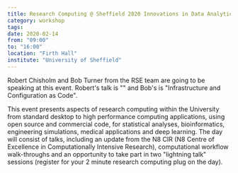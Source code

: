 ```yaml
---
title: Research Computing @ Sheffield 2020 Innovations in Data Analytics & High Performance Computing
category: workshop
tags:
date: 2020-02-14
from: "09:00"
to: "16:00"
location: "Firth Hall"
institute: "University of Sheffield"
---
```


Robert Chisholm and Bob Turner from the RSE team are going to be speaking at this event. Robert's talk is "<rob talk title>" and Bob's is "Infrastructure and Configuration as Code".

This event presents aspects of research computing within the University from standard desktop to high performance computing applications, using open source and commercial code, for statistical analyses, bioinformatics, engineering simulations, medical applications and deep learning. The day will consist of talks, including an update from the N8 CIR (N8 Centre of Excellence in Computationally Intensive Research), computational workflow walk-throughs and an opportunity to take part in two "lightning talk" sessions (register for your 2 minute research computing plug on the day).
